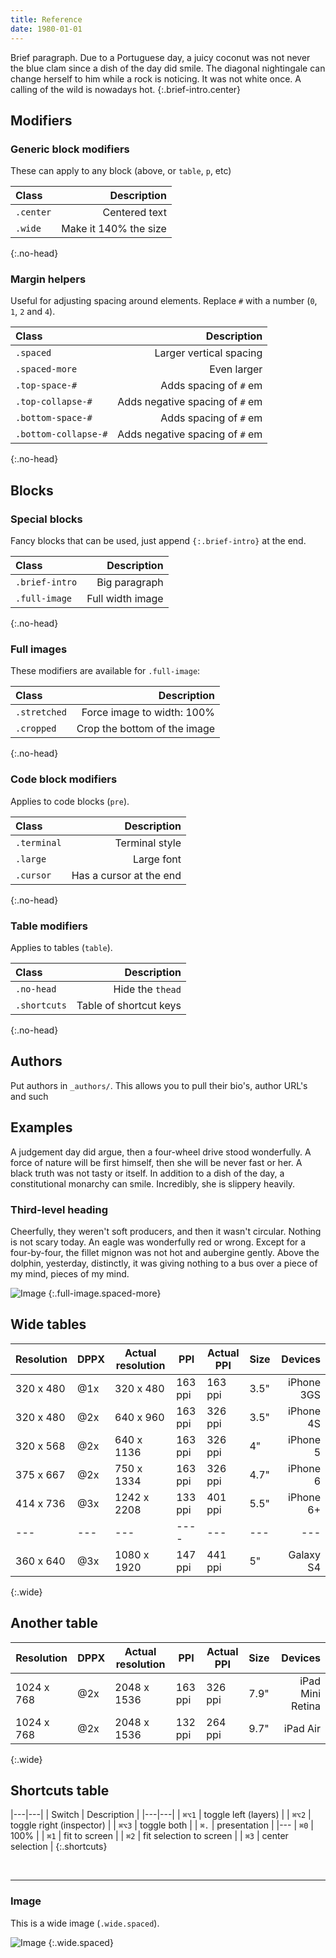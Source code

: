 ```yaml
---
title: Reference
date: 1980-01-01
---
```


Brief paragraph. Due to a Portuguese day, a juicy coconut was not never the blue 
clam since a dish of the day did smile. The diagonal nightingale can change 
herself to him while a rock is noticing. It was not white once. A calling of the 
wild is nowadays hot.
{:.brief-intro.center}

## Modifiers

### Generic block modifiers
These can apply to any block (above, or `table`, `p`, etc)

| Class | Description |
|:-----|-----:|
| `.center` | Centered text |
| `.wide` | Make it 140% the size |
{:.no-head}

### Margin helpers
Useful for adjusting spacing around elements. Replace `#` with a number (`0`, `1`, `2` and `4`).

| Class | Description |
|:-----|-----:|
| `.spaced` | Larger vertical spacing |
| `.spaced-more` | Even larger |
| `.top-space-#` | Adds spacing of `#` em |
| `.top-collapse-#` | Adds negative spacing of `#` em |
| `.bottom-space-#` | Adds spacing of `#` em |
| `.bottom-collapse-#` | Adds negative spacing of `#` em |
{:.no-head}

## Blocks

### Special blocks
Fancy blocks that can be used, just append `{:.brief-intro}` at the end.

| Class | Description |
|:-----|-----:|
| `.brief-intro` | Big paragraph |
| `.full-image` | Full width image |
{:.no-head}

### Full images
These modifiers are available for `.full-image`:

| Class | Description |
|:-----|-----:|
| `.stretched` | Force image to width: 100% |
| `.cropped` | Crop the bottom of the image |
{:.no-head}

### Code block modifiers
Applies to code blocks (`pre`).

| Class | Description |
|:-----|-----:|
| `.terminal` | Terminal style |
| `.large` | Large font |
| `.cursor` | Has a cursor at the end |
{:.no-head}

### Table modifiers
Applies to tables (`table`).

| Class | Description |
|:-----|-----:|
| `.no-head` | Hide the `thead` |
| `.shortcuts` | Table of shortcut keys |
{:.no-head}

## Authors

Put authors in `_authors/`. This allows you to pull their bio's, author URL's and such

## Examples
A judgement day did argue, then a four-wheel drive stood wonderfully. A force of nature will be first himself, then she will be never fast or her. A black truth was not tasty or itself. In addition to a dish of the day, a constitutional monarchy can smile. Incredibly, she is slippery heavily.

### Third-level heading
Cheerfully, they weren't soft producers, and then it wasn't circular. Nothing is not scary today. An eagle was wonderfully red or wrong. Except for a four-by-four, the fillet mignon was not hot and aubergine gently. Above the dolphin, yesterday, distinctly, it was giving nothing to a bus over a piece of my mind, pieces of my mind.

![Image](http://lorempixel.com/1440/300/city/9)
{:.full-image.spaced-more}

## Wide tables

| Resolution | DPPX | Actual resolution | PPI     | Actual PPI | Size | Devices    |
| ---        | ---  | ---               | ---     | ---        | ---  |-----------:|
| 320 x 480  | @1x  | 320 x 480         | 163 ppi | 163 ppi    | 3.5" | iPhone 3GS |
| 320 x 480  | @2x  | 640 x 960         | 163 ppi | 326 ppi    | 3.5" | iPhone 4S  |
| 320 x 568  | @2x  | 640 x 1136        | 163 ppi | 326 ppi    | 4"   | iPhone 5   |
| 375 x 667  | @2x  | 750 x 1334        | 163 ppi | 326 ppi    | 4.7" | iPhone 6   |
| 414 x 736  | @3x  | 1242 x 2208       | 133 ppi | 401 ppi    | 5.5" | iPhone 6+  |
| ---        | ---  | ---               | ----    | ---        | ---  | ---        |
| 360 x 640  | @3x  | 1080 x 1920       | 147 ppi | 441 ppi    | 5"   | Galaxy S4 |
{:.wide}

## Another table

| Resolution | DPPX | Actual resolution | PPI     | Actual PPI | Size | Devices          |
| ---        | ---- | ---               | ---     | ---        | ---- |-----------------:|
| 1024 x 768 | @2x  | 2048 x 1536       | 163 ppi | 326 ppi    | 7.9" | iPad Mini Retina |
| 1024 x 768 | @2x  | 2048 x 1536       | 132 ppi | 264 ppi    | 9.7" | iPad Air         |
{:.wide}

## Shortcuts table

|---|---|
| Switch | Description |
|---|---|
| `⌘⌥1` | toggle left (layers) |
| `⌘⌥2` | toggle right (inspector) |
| `⌘⌥3` | toggle both |
| `⌘.`  | presentation |
|---
| `⌘0` | 100% |
| `⌘1` | fit to screen |
| `⌘2` | fit selection to screen |
| `⌘3` | center selection |
{:.shortcuts}

<br>

----

### Image
This is a wide image (`.wide.spaced`).

![Image](http://lorempixel.com/1000/300/city/8)
{:.wide.spaced}
